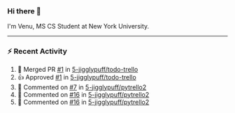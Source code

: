 ### Hi there 👋

I'm Venu, MS CS Student at New York University.

---

### :zap: Recent Activity

<!--RECENT_ACTIVITY:start-->
1. 🎉 Merged PR [#1](https://github.com/5-jigglypuff/todo-trello/pull/1) in [5-jigglypuff/todo-trello](https://github.com/5-jigglypuff/todo-trello)
2. 👍 Approved [#1](https://github.com/5-jigglypuff/todo-trello/pull/1#pullrequestreview-1778203806) in [5-jigglypuff/todo-trello](https://github.com/5-jigglypuff/todo-trello)
3. 💬 Commented on [#7](https://github.com/5-jigglypuff/pytrello2/issues/7#issuecomment-1851220305) in [5-jigglypuff/pytrello2](https://github.com/5-jigglypuff/pytrello2)
4. 💬 Commented on [#16](https://github.com/5-jigglypuff/pytrello2/pull/16#issuecomment-1851017992) in [5-jigglypuff/pytrello2](https://github.com/5-jigglypuff/pytrello2)
5. 💬 Commented on [#16](https://github.com/5-jigglypuff/pytrello2/pull/16#discussion_r1421687149) in [5-jigglypuff/pytrello2](https://github.com/5-jigglypuff/pytrello2)
<!--RECENT_ACTIVITY:end-->

<!--
**vchrombie/vchrombie** is a ✨ _special_ ✨ repository because its `README.md` (this file) appears on your GitHub profile.

Here are some ideas to get you started:

- 🔭 I’m currently working on ...
- 🌱 I’m currently learning ...
- 👯 I’m looking to collaborate on ...
- 🤔 I’m looking for help with ...
- 💬 Ask me about ...
- 📫 How to reach me: ...
- 😄 Pronouns: ...
- ⚡ Fun fact: ...
-->
